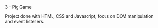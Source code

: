 3 - Pig Game

Project done with HTML, CSS and Javascript, focus on DOM manipulation and event listeners.
